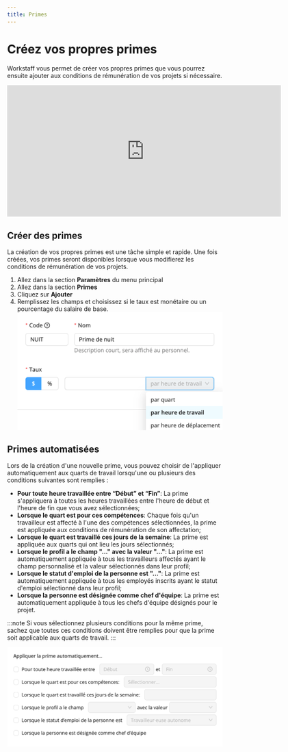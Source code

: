 ```yaml
---
title: Primes
---
```


# Créez vos propres primes

Workstaff vous permet de créer vos propres primes que vous pourrez ensuite ajouter aux conditions de rémunération de vos projets si nécessaire.

<iframe width="640" height="307" src="https://www.loom.com/embed/f94e6a266ac043e0b325d9bba2edf734" frameborder="0" webkitallowfullscreen mozallowfullscreen allowfullscreen></iframe>

## Créer des primes
La création de vos propres primes est une tâche simple et rapide. Une fois créées, vos primes seront disponibles lorsque vous modifierez les conditions de rémunération de vos projets.
1. Allez dans la section **Paramètres** du menu principal
2. Allez dans la section **Primes**
3. Cliquez sur **Ajouter**
4. Remplissez les champs et choisissez si le taux est monétaire ou un pourcentage du salaire de base.
![Premiums.png](Images/Premiums.png)

## Primes automatisées 
Lors de la création d'une nouvelle prime, vous pouvez choisir de l'appliquer automatiquement aux quarts de travail lorsqu'une ou plusieurs des conditions suivantes sont remplies :

- **Pour toute heure travaillée entre “Début” et “Fin”**: La prime s'appliquera à toutes les heures travaillées entre l'heure de début et l'heure de fin que vous avez sélectionnées;
- **Lorsque le quart est pour ces compétences**: Chaque fois qu'un travailleur est affecté à l'une des compétences sélectionnées, la prime est appliquée aux conditions de rémunération de son affectation;
- **Lorsque le quart est travaillé ces jours de la semaine**: La prime est appliquée aux quarts qui ont lieu les jours sélectionnés;
- **Lorsque le profil a le champ "..." avec la valeur "..."**: La prime est automatiquement appliquée à tous les travailleurs affectés ayant le champ personnalisé et la valeur sélectionnés dans leur profil;
- **Lorsque le statut d'emploi de la personne est "..."**: La prime est automatiquement appliquée à tous les employés inscrits ayant le statut d'emploi sélectionné dans leur profil;
- **Lorsque la personne est désignée comme chef d'équipe**: La prime est automatiquement appliquée à tous les chefs d'équipe désignés pour le projet.

:::note
  Si vous sélectionnez plusieurs conditions pour la même prime, sachez que toutes ces conditions doivent être remplies pour que la prime soit applicable aux quarts de travail.
:::

![Prime automatisée](Images/prime-auto.png)